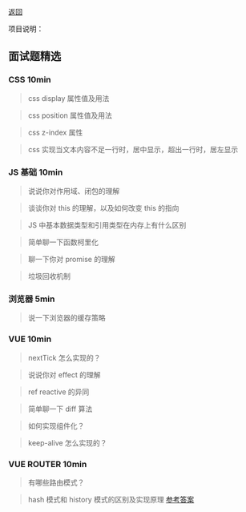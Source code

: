 <!-- @format -->

[返回](/README.md)

项目说明：



## 面试题精选

### CSS 10min

> css display 属性值及用法

> css position 属性值及用法

> css z-index 属性

> css 实现当文本内容不足一行时，居中显示，超出一行时，居左显示

### JS 基础 10min

> 说说你对作用域、闭包的理解

> 谈谈你对 this 的理解，以及如何改变 this 的指向

> JS 中基本数据类型和引用类型在内存上有什么区别

> 简单聊一下函数柯里化

> 聊一下你对 promise 的理解

> 垃圾回收机制

### 浏览器 5min

> 说一下浏览器的缓存策略

### VUE 10min

> nextTick 怎么实现的？

> 说说你对 effect 的理解

> ref reactive 的异同

> 简单聊一下 diff 算法

> 如何实现组件化？

> keep-alive 怎么实现的？

### VUE ROUTER 10min

> 有哪些路由模式？

> hash 模式和 history 模式的区别及实现原理 [参考答案](https://www.cnblogs.com/yangkangkang/p/17325889.html)

